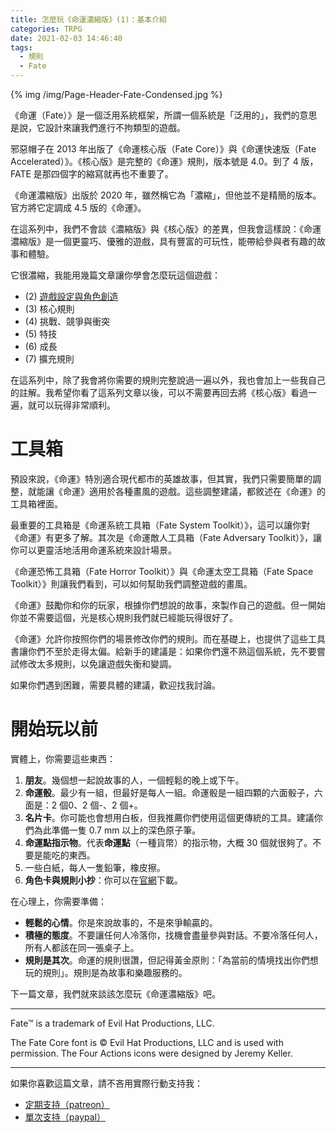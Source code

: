 ```yaml
---
title: 怎麼玩《命運濃縮版》(1)：基本介紹
categories: TRPG
date: 2021-02-03 14:46:40
tags:
  - 規則
  - Fate
---
```


{% img /img/Page-Header-Fate-Condensed.jpg %}

《命運（Fate）》是一個泛用系統框架，所謂一個系統是「泛用的」，我們的意思是說，它設計來讓我們進行不拘類型的遊戲。

<!--more-->

邪惡帽子在 2013 年出版了《命運核心版（Fate Core）》與《命運快速版（Fate Accelerated）》。《核心版》是完整的《命運》規則，版本號是 4.0。到了 4 版，FATE 是那四個字的縮寫就再也不重要了。

《命運濃縮版》出版於 2020 年，雖然稱它為「濃縮」，但他並不是精簡的版本。官方將它定調成 4.5 版的《命運》。

在這系列中，我們不會談《濃縮版》與《核心版》的差異，但我會這樣說：《命運濃縮版》是一個更靈巧、優雅的遊戲，具有豐富的可玩性，能帶給參與者有趣的故事和體驗。

它很濃縮，我能用幾篇文章讓你學會怎麼玩這個遊戲：

- (2) [遊戲設定與角色創造](/2021/03/15/fate-condensed-2/)
- (3) 核心規則
- (4) 挑戰、競爭與衝突
- (5) 特技
- (6) 成長
- (7) 擴充規則

在這系列中，除了我會將你需要的規則完整說過一遍以外，我也會加上一些我自己的註解。我希望你看了這系列文章以後，可以不需要再回去將《核心版》看過一遍，就可以玩得非常順利。

# 工具箱

預設來說，《命運》特別適合現代都市的英雄故事，但其實，我們只需要簡單的調整，就能讓《命運》適用於各種畫風的遊戲。這些調整建議，都敘述在《命運》的工具箱裡面。

最重要的工具箱是《命運系統工具箱（Fate System Toolkit）》，這可以讓你對《命運》有更多了解。其次是《命運敵人工具箱（Fate Adversary Toolkit）》，讓你可以更靈活地活用命運系統來設計場景。

《命運恐怖工具箱（Fate Horror Toolkit）》與《命運太空工具箱（Fate Space Toolkit）》則讓我們看到，可以如何幫助我們調整遊戲的畫風。

《命運》鼓勵你和你的玩家，根據你們想說的故事，來製作自己的遊戲。但一開始你並不需要這個，光是核心規則我們就已經能玩得很好了。

《命運》允許你按照你們的場景修改你們的規則。而在基礎上，也提供了這些工具書讓你們不至於走得太偏。給新手的建議是：如果你們還不熟這個系統，先不要嘗試修改太多規則，以免讓遊戲失衡和變調。

如果你們遇到困難，需要具體的建議，歡迎找我討論。

# 開始玩以前

實體上，你需要這些東西：

1. **朋友**。幾個想一起說故事的人，一個輕鬆的晚上或下午。
2. **命運骰**。最少有一組，但最好是每人一組。命運骰是一組四顆的六面骰子，六面是：2 個<span class="fate-font">0</span>、2 個<span class="fate-font">-</span>、2 個<span class="fate-font">+</span>。
3. **名片卡**。你可能也會想用白板，但我推薦你們使用這個更傳統的工具。建議你們為此準備一隻 0.7 mm 以上的深色原子筆。
4. **命運點指示物**。代表**命運點**（一種貨幣）的指示物，大概 30 個就很夠了。不要是能吃的東西。
5. 一些白紙，每人一隻鉛筆，橡皮擦。
6. **角色卡與規則小抄**：你可以在[官網](https://www.evilhat.com/home/fate-core-downloads/)下載。

在心理上，你需要準備：

- **輕鬆的心情**。你是來說故事的，不是來爭輸贏的。
- **積極的態度**。不要讓任何人冷落你，找機會盡量參與對話。不要冷落任何人，所有人都該在同一張桌子上。
- **規則是其次**。命運的規則很讚，但記得黃金原則：「為當前的情境找出你們想玩的規則」。規則是為故事和樂趣服務的。

下一篇文章，我們就來談該怎麼玩《命運濃縮版》吧。

---

Fate™ is a trademark of Evil Hat Productions, LLC.

The Fate Core font is © Evil Hat Productions, LLC and is used with permission. The Four Actions icons were designed by Jeremy Keller.

---

如果你喜歡這篇文章，請不吝用實際行動支持我：

* [<i class="fab fa-patreon"></i> 定期支持（patreon）](https://www.patreon.com/weihung)
* [<i class="fab fa-paypal"></i> 單次支持（paypal）](https://www.paypal.com/pools/c/8jLP7Wsi80)